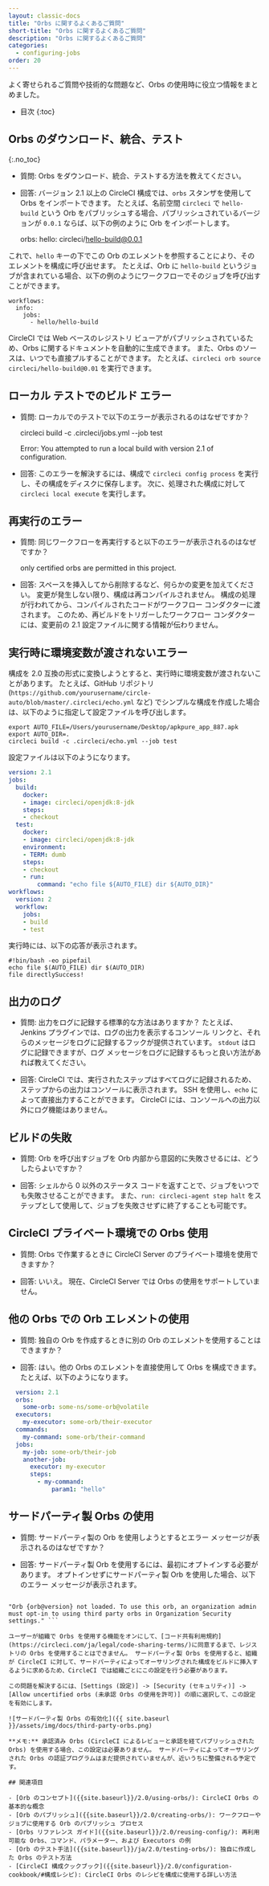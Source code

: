 ```yaml
---
layout: classic-docs
title: "Orbs に関するよくあるご質問"
short-title: "Orbs に関するよくあるご質問"
description: "Orbs に関するよくあるご質問"
categories:
  - configuring-jobs
order: 20
---
```


よく寄せられるご質問や技術的な問題など、Orbs の使用時に役立つ情報をまとめました。

- 目次
{:toc}

## Orbs のダウンロード、統合、テスト
{:.no_toc}

- 質問: Orbs をダウンロード、統合、テストする方法を教えてください。

- 回答: バージョン 2.1 以上の CircleCI 構成では、`orbs` スタンザを使用して Orbs をインポートできます。 たとえば、名前空間 `circleci` で `hello-build` という Orb をパブリッシュする場合、パブリッシュされているバージョンが `0.0.1` ならば、以下の例のように Orb をインポートします。

    orbs:
         hello: circleci/hello-build@0.0.1
    

これで、`hello` キーの下でこの Orb のエレメントを参照することにより、そのエレメントを構成に呼び出せます。 たとえば、Orb に `hello-build` というジョブが含まれている場合、以下の例のようにワークフローでそのジョブを呼び出すことができます。

    workflows:
      info:
        jobs:
          - hello/hello-build
    

CircleCI では Web ベースのレジストリ ビューアがパブリッシュされているため、Orbs に関するドキュメントを自動的に生成できます。 また、Orbs のソースは、いつでも直接プルすることができます。 たとえば、`circleci orb source circleci/hello-build@0.01` を実行できます。

## ローカル テストでのビルド エラー

- 質問: ローカルでのテストで以下のエラーが表示されるのはなぜですか？

    circleci build -c .circleci/jobs.yml --job test
    

    Error:
    You attempted to run a local build with version 2.1 of configuration.
    

- 回答: このエラーを解決するには、構成で `circleci config process` を実行し、その構成をディスクに保存します。 次に、処理された構成に対して `circleci local execute` を実行します。

## 再実行のエラー

- 質問: 同じワークフローを再実行すると以下のエラーが表示されるのはなぜですか？

    only certified orbs are permitted in this project.
    

- 回答: スペースを挿入してから削除するなど、何らかの変更を加えてください。 変更が発生しない限り、構成は再コンパイルされません。 構成の処理が行われてから、コンパイルされたコードがワークフロー コンダクターに渡されます。 このため、再ビルドをトリガーしたワークフロー コンダクターには、変更前の 2.1 設定ファイルに関する情報が伝わりません。

## 実行時に環境変数が渡されないエラー

構成を 2.0 互換の形式に変換しようとすると、実行時に環境変数が渡されないことがあります。 たとえば、GitHub リポジトリ (`https://github.com/yourusername/circle-auto/blob/master/.circleci/echo.yml` など) でシンプルな構成を作成した場合は、以下のように指定して設定ファイルを呼び出します。

    export AUTO_FILE=/Users/yourusername/Desktop/apkpure_app_887.apk
    export AUTO_DIR=.
    circleci build -c .circleci/echo.yml --job test
    

設定ファイルは以下のようになります。

```yaml
version: 2.1
jobs:
  build:
    docker:
    - image: circleci/openjdk:8-jdk
    steps:
    - checkout
  test:
    docker:
    - image: circleci/openjdk:8-jdk
    environment:
    - TERM: dumb
    steps:
    - checkout
    - run:
        command: "echo file ${AUTO_FILE} dir ${AUTO_DIR}"
workflows:
  version: 2
  workflow:
    jobs:
    - build
    - test
```

実行時には、以下の応答が表示されます。

    #!bin/bash -eo pipefail
    echo file $(AUTO_FILE) dir $(AUTO_DIR)
    file directlySuccess!
    

## 出力のログ

- 質問: 出力をログに記録する標準的な方法はありますか？ たとえば、Jenkins プラグインでは、ログの出力を表示するコンソール リンクと、それらのメッセージをログに記録するフックが提供されています。 `stdout` はログに記録できますが、ログ メッセージをログに記録するもっと良い方法があれば教えてください。

- 回答: CircleCI では、実行されたステップはすべてログに記録されるため、ステップからの出力はコンソールに表示されます。 SSH を使用し、`echo` によって直接出力することができます。 CircleCI には、コンソールへの出力以外にログ機能はありません。

## ビルドの失敗

- 質問: Orb を呼び出すジョブを Orb 内部から意図的に失敗させるには、どうしたらよいですか？

- 回答: シェルから 0 以外のステータス コードを返すことで、ジョブをいつでも失敗させることができます。 また、`run: circleci-agent step halt` をステップとして使用して、ジョブを失敗させずに終了することも可能です。

## CircleCI プライベート環境での Orbs 使用

- 質問: Orbs で作業するときに CircleCI Server のプライベート環境を使用できますか？

- 回答: いいえ。 現在、CircleCI Server では Orbs の使用をサポートしていません。

## 他の Orbs での Orb エレメントの使用

- 質問: 独自の Orb を作成するときに別の Orb のエレメントを使用することはできますか？

- 回答: はい。他の Orbs のエレメントを直接使用して Orbs を構成できます。 たとえば、以下のようになります。

```yaml
  version: 2.1
  orbs:
    some-orb: some-ns/some-orb@volatile
  executors:
    my-executor: some-orb/their-executor
  commands:
    my-command: some-orb/their-command
  jobs:
    my-job: some-orb/their-job
    another-job:
      executor: my-executor
      steps:
        - my-command:
            param1: "hello"
  ```

## サードパーティ製 Orbs の使用

* 質問: サードパーティ製の Orb を使用しようとするとエラー メッセージが表示されるのはなぜですか？

* 回答: サードパーティ製 Orb を使用するには、最初にオプトインする必要があります。 オプトインせずにサードパーティ製 Orb を使用した場合、以下のエラー メッセージが表示されます。

```

"Orb {orb@version} not loaded. To use this orb, an organization admin must opt-in to using third party orbs in Organization Security settings." ```

ユーザーが組織で Orbs を使用する機能をオンにして、[コード共有利用規約](https://circleci.com/ja/legal/code-sharing-terms/)に同意するまで、レジストリの Orbs を使用することはできません。 サードパーティ製 Orbs を使用すると、組織が CircleCI に対して、サードパーティによってオーサリングされた構成をビルドに挿入するように求めるため、CircleCI では組織ごとにこの設定を行う必要があります。

この問題を解決するには、[Settings (設定)] -> [Security (セキュリティ)] -> [Allow uncertified orbs (未承認 Orbs の使用を許可)] の順に選択して、この設定を有効にします。

![サードパーティ製 Orbs の有効化]({{ site.baseurl }}/assets/img/docs/third-party-orbs.png)

**メモ:** 承認済み Orbs (CircleCI によるレビューと承認を経てパブリッシュされた Orbs) を使用する場合、この設定は必要ありません。 サードパーティによってオーサリングされた Orbs の認証プログラムはまだ提供されていませんが、近いうちに整備される予定です。

## 関連項目

- [Orb のコンセプト]({{site.baseurl}}/2.0/using-orbs/): CircleCI Orbs の基本的な概念
- [Orb のパブリッシュ]({{site.baseurl}}/2.0/creating-orbs/): ワークフローやジョブに使用する Orb のパブリッシュ プロセス
- [Orbs リファレンス ガイド]({{site.baseurl}}/2.0/reusing-config/): 再利用可能な Orbs、コマンド、パラメーター、および Executors の例
- [Orb のテスト手法]({{site.baseurl}}/ja/2.0/testing-orbs/): 独自に作成した Orbs のテスト方法
- [CircleCI 構成クックブック]({{site.baseurl}}/2.0/configuration-cookbook/#構成レシピ): CircleCI Orbs のレシピを構成に使用する詳しい方法